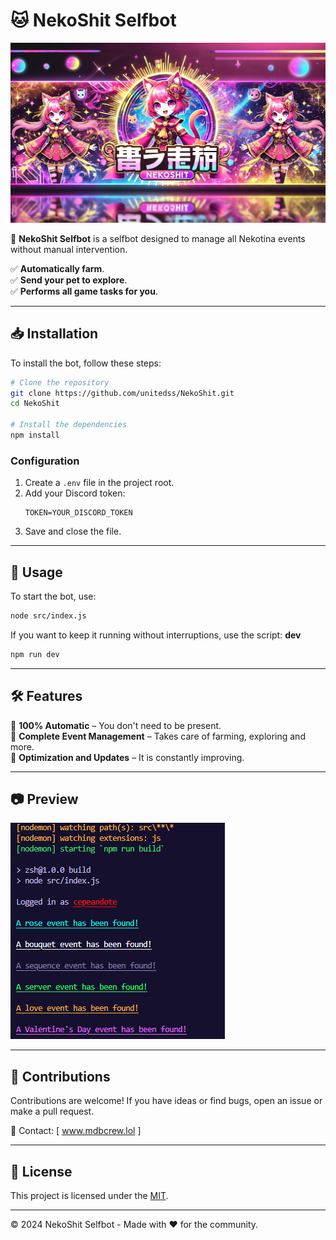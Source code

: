 # 🐱 NekoShit Selfbot

![NekoShit Banner](./files.png)  

🚀 **NekoShit Selfbot** is a selfbot designed to manage all Nekotina events without manual intervention.

✅ **Automatically farm**.  
✅ **Send your pet to explore**.  
✅ **Performs all game tasks for you**.  

---

## 📥 Installation  

To install the bot, follow these steps:   

```bash
# Clone the repository
git clone https://github.com/unitedss/NekoShit.git
cd NekoShit

# Install the dependencies
npm install
```

### Configuration   
1. Create a `.env` file in the project root.   
2. Add your Discord token:  
   ```
   TOKEN=YOUR_DISCORD_TOKEN
   ```
3. Save and close the file.  

---

## 🚀 Usage  

To start the bot, use:  

```bash
node src/index.js
```

If you want to keep it running without interruptions, use the script: **dev**  

```bash
npm run dev
```

---

## 🛠 Features    

🔹 **100% Automatic** – You don't need to be present.    
🔹 **Complete Event Management** – Takes care of farming, exploring and more.  
🔹 **Optimization and Updates** – It is constantly improving.  

---

## 📷 Preview    

![NekoShit Preview](./image.png)  

---

## 🤝 Contributions    

Contributions are welcome! If you have ideas or find bugs, open an issue or make a pull request.  

📩 Contact: [ www.mdbcrew.lol ]  

---

## 📝 License    

This project is licensed under the [MIT](LICENSE).  

---

© 2024 NekoShit Selfbot - Made with ❤️ for the community.
